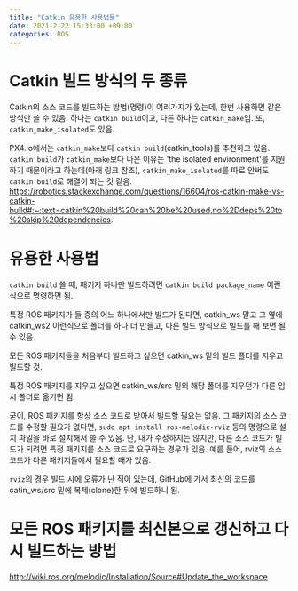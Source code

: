 ```yaml
---
title: "Catkin 유용한 사용법들"
date: 2021-2-22 15:33:00 +09:00
categories: ROS
---
```


# Catkin 빌드 방식의 두 종류
Catkin의 소스 코드를 빌드하는 방법(명령)이 여러가지가 있는데, 한번 사용하면 같은 방식만 쓸 수 있음. 하나는 `catkin build`이고, 다른 하나는 `catkin_make`임. 또, `catkin_make_isolated`도 있음.

PX4.io에서는 `catkin_make`보다 `catkin build`(catkin_tools)를 추천하고 있음.
`catkin build`가 `catkin_make`보다 나은 이유는 'the isolated environment'를 지원하기 때문이라고 하는데(아래 링크 참조), `catkin_make_isolated`를 따로 안써도 `catkin build`로 해결이 되는 것 같음. 
https://robotics.stackexchange.com/questions/16604/ros-catkin-make-vs-catkin-build#:~:text=catkin%20build%20can%20be%20used,no%2Ddeps%20to%20skip%20dependencies.

# 유용한 사용법

`catkin build` 쓸 때, 패키지 하나만 빌드하려면 `catkin build package_name` 이런 식으로 명령하면 됨.
   
특정 ROS 패키지가 둘 중의 어느 하나에서만 빌드가 된다면, catkin_ws 말고 그 옆에 catkin_ws2 이런식으로 폴더를 하나 더 만들고, 다른 빌드 방식으로 빌드를 해 보면 될 수 있음.

모든 ROS 패키지들을 처음부터 빌드하고 싶으면 catkin_ws 밑의 빌드 폴더를 지우고 빌드할 것.

특정 ROS 패키지를 지우고 싶으면 catkin_ws/src 밑의 해당 폴더를 지우던가 다른 임시 폴더로 옮기면 됨.

굳이, ROS 패키지를 항상 소스 코드로 받아서 빌드할 필요는 없음. 그 패키지의 소스 코드를 수정할 필요가 없다면, `sudo apt install ros-melodic-rviz` 등의 명령으로 설치 파일을 바로 설치해서 쓸 수 있음.
단, 내가 수정하지는 않지만, 다른 소스 코드가 빌드가 되려면 특정 패키지를 소스 코드로 요구하는 경우가 있음. 예를 들어, rviz의 소스 코드가 다른 패키지들에서 필요할 때가 있음.

`rviz`의 경우 빌드 시에 오류가 난 적이 있는데, GitHub에 가서 최신의 코드를 catin_ws/src 밑에 복제(clone)한 뒤에 빌드하니 됨.

# 모든 ROS 패키지를 최신본으로 갱신하고 다시 빌드하는 방법

http://wiki.ros.org/melodic/Installation/Source#Update_the_workspace

